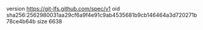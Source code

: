 version https://git-lfs.github.com/spec/v1
oid sha256:2562980031aa29cf6a9f4e91c9ab4535681b9cb146464a3d720271b78ce4b64b
size 6638
